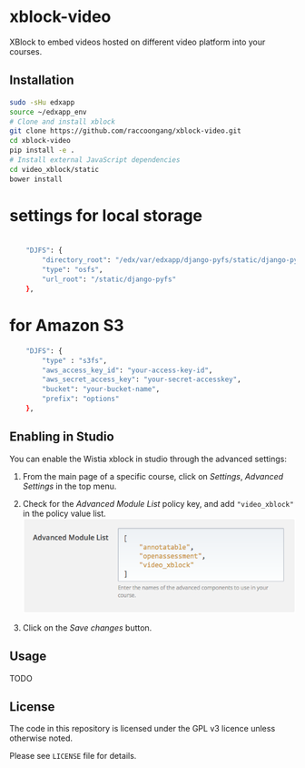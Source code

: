 # xblock-video
XBlock to embed videos hosted on different video platform into your courses.

## Installation

```bash
sudo -sHu edxapp
source ~/edxapp_env
# Clone and install xblock
git clone https://github.com/raccoongang/xblock-video.git
cd xblock-video
pip install -e .
# Install external JavaScript dependencies
cd video_xblock/static
bower install
```

# settings for local storage

```bash

    "DJFS": {
        "directory_root": "/edx/var/edxapp/django-pyfs/static/django-pyfs",
        "type": "osfs",
        "url_root": "/static/django-pyfs"
    },
```
# for Amazon S3

```bash
    "DJFS": {
        "type" : "s3fs",
        "aws_access_key_id": "your-access-key-id",
        "aws_secret_access_key": "your-secret-accesskey",
        "bucket": "your-bucket-name",
        "prefix": "options"
    },
```

## Enabling in Studio
You can enable the Wistia xblock in studio through the advanced
settings:

1. From the main page of a specific course, click on *Settings*,
   *Advanced Settings* in the top menu.
1. Check for the *Advanced Module List* policy key, and add
   `"video_xblock"` in the policy value list.
   ![Advanced Module List](doc/img/advanced_settings.png)

1. Click on the *Save changes* button.

## Usage

TODO

## License

The code in this repository is licensed under the GPL v3 licence unless otherwise noted.

Please see `LICENSE` file for details.
